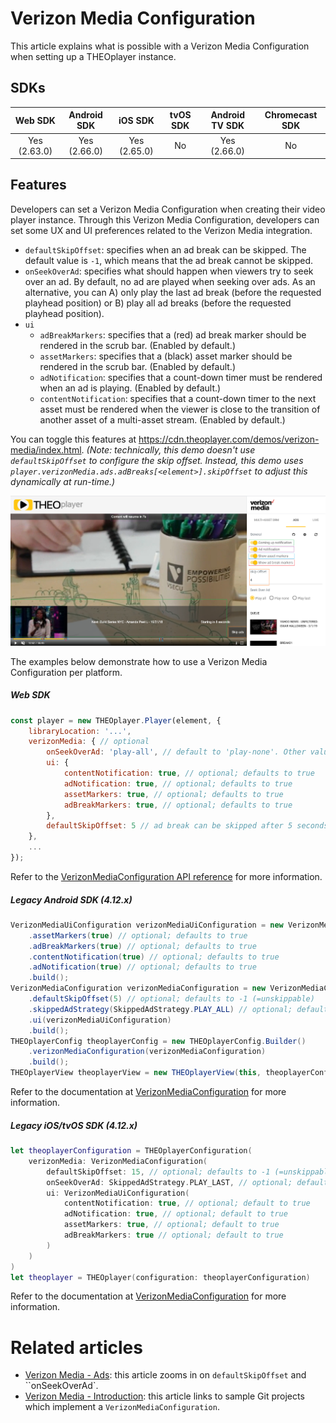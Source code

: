 # Verizon Media Configuration

This article explains what is possible with a Verizon Media Configuration when setting up a THEOplayer instance.

## SDKs

|   Web SDK    | Android SDK  |   iOS SDK    | tvOS SDK | Android TV SDK | Chromecast SDK |
| :----------: | :----------: | :----------: | :------: | :------------: | :------------: |
| Yes (2.63.0) | Yes (2.66.0) | Yes (2.65.0) |    No    |  Yes (2.66.0)  |       No       |

## Features

Developers can set a Verizon Media Configuration when creating their video player instance. Through this Verizon Media Configuration, developers can set some UX and UI preferences related to the Verizon Media integration.

- `defaultSkipOffset`: specifies when an ad break can be skipped. The default value is `-1`, which means that the ad break cannot be skipped.
- `onSeekOverAd`: specifies what should happen when viewers try to seek over an ad. By default, no ad are played when seeking over ads. As an alternative, you can A) only play the last ad break (before the requested playhead position) or B) play all ad breaks (before the requested playhead position).
- `ui`
  - `adBreakMarkers`: specifies that a (red) ad break marker should be rendered in the scrub bar. (Enabled by default.)
  - `assetMarkers`: specifies that a (black) asset marker should be rendered in the scrub bar. (Enabled by default.)
  - `adNotification`: specifies that a count-down timer must be rendered when an ad is playing. (Enabled by default.)
  - `contentNotification`: specifies that a count-down timer to the next asset must be rendered when the viewer is close to the transition of another asset of a multi-asset stream. (Enabled by default.)

You can toggle this features at https://cdn.theoplayer.com/demos/verizon-media/index.html. _(Note: technically, this demo doesn't use `defaultSkipOffset` to configure the skip offset. Instead, this demo uses `player.verizonMedia.ads.adBreaks[<element>].skipOffset` to adjust this dynamically at run-time.)_

![VerizonMediaDemo](../../../assets/img/VerizonMediaConfiguration.png "Verizon Media Configuration")

The examples below demonstrate how to use a Verizon Media Configuration per platform.

##### Web SDK

```js
const player = new THEOplayer.Player(element, {
    libraryLocation: '...',
    verizonMedia: { // optional
        onSeekOverAd: 'play-all', // default to 'play-none'. Other values: 'play-all' and 'play-last'
        ui: {
            contentNotification: true, // optional; defaults to true
            adNotification: true, // optional; defaults to true
            assetMarkers: true, // optional; defaults to true
            adBreakMarkers: true, // optional; defaults to true
        },
        defaultSkipOffset: 5 // ad break can be skipped after 5 seconds. (defaults to -1)
    },
    ...
});
```

Refer to the [VerizonMediaConfiguration API reference](pathname:///theoplayer/v8/api-reference/web/interfaces/VerizonMediaConfiguration.html) for more information.

##### Legacy Android SDK (4.12.x)

```java
VerizonMediaUiConfiguration verizonMediaUiConfiguration = new VerizonMediaUiConfiguration.Builder()
    .assetMarkers(true) // optional; defaults to true
    .adBreakMarkers(true) // optional; defaults to true
    .contentNotification(true) // optional; defaults to true
    .adNotification(true) // optional; defaults to true
    .build();
VerizonMediaConfiguration verizonMediaConfiguration = new VerizonMediaConfiguration.Builder()
    .defaultSkipOffset(5) // optional; defaults to -1 (=unskippable)
    .skippedAdStrategy(SkippedAdStrategy.PLAY_ALL) // optional; defaults to PLAY_NONE
    .ui(verizonMediaUiConfiguration)
    .build();
THEOplayerConfig theoplayerConfig = new THEOplayerConfig.Builder()
    .verizonMediaConfiguration(verizonMediaConfiguration)
    .build();
THEOplayerView theoplayerView = new THEOplayerView(this, theoplayerConfig);
```

Refer to the documentation at [VerizonMediaConfiguration](pathname:///theoplayer/v8/api-reference/android/com/theoplayer/android/api/verizonmedia/VerizonMediaConfiguration.html) for more information.

##### Legacy iOS/tvOS SDK (4.12.x)

```swift
let theoplayerConfiguration = THEOplayerConfiguration(
    verizonMedia: VerizonMediaConfiguration(
        defaultSkipOffset: 15, // optional; defaults to -1 (=unskippable)
        onSeekOverAd: SkippedAdStrategy.PLAY_LAST, // optional; default to PLAY_NONE
        ui: VerizonMediaUiConfiguration(
            contentNotification: true, // optional; default to true
            adNotification: true, // optional; default to true
            assetMarkers: true, // optional; default to true
            adBreakMarkers: true // optional; default to true
        )
    )
)
let theoplayer = THEOplayer(configuration: theoplayerConfiguration)
```

Refer to the documentation at [VerizonMediaConfiguration](pathname:///theoplayer/v8/api-reference/ios/Classes/VerizonMediaConfiguration.html) for more information.

# Related articles

- [Verizon Media - Ads](../../../how-to-guides/07-miscellaneous/02-verizon-media/02-ads.md): this article zooms in on `defaultSkipOffset` and ``onSeekOverAd`.
- [Verizon Media - Introduction](../../../how-to-guides/07-miscellaneous/02-verizon-media/00-introduction.md): this article links to sample Git projects which implement a `VerizonMediaConfiguration`.
